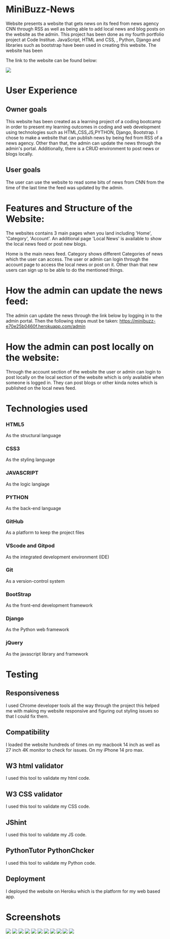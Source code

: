 # MiniBuzz-News

Website presents a website that gets news on its feed from news agency CNN through RSS as well as being able to add local news and blog posts on the website as the admin.
This project has been done as my fourth portfolio project at Code Institue. JavaScript, HTML and CSS, , Python, Django and libraries such as bootstrap have been used in creating this website. The website has been 

The link to the website can be found below:


<img src=screenshots/mockup.jpg>

# User Experience

## Owner goals
This website has been created as a learning project of a coding bootcamp in order to present my learning outcomes in coding and web development using technologies such as HTML,CSS,JS,PYTHON, Django, Bootstrap. I chose to make a website that can publish news by being fed from RSS of a news agency. Other than that, the admin can update the news through the admin's portal. Additionally, there is a CRUD environment to post news or blogs locally. 

## User goals
The user can use the website to read some bits of news from CNN from the time of the last time the feed was updated by the admin.

# Features and Structure of the Website:
The websites contains 3 main pages when you land including 'Home', 'Category', 'Account'. An additional page 'Local News' is available to show the local news feed or post new blogs.

Home is the main news feed.
Category shows different Categories of news which the user can access.
The user or admin can login through the account page to access the local news or post on it. Other than that new users can sign up to be able to do the mentioned things.




# How the admin can update the news feed:
The admin can update the news through the link below by logging in to the admin portal. Then the following steps must be taken:
https://minibuzz-e70e25b0460f.herokuapp.com/admin

# How the admin can post locally on the website:
Through the account section of the website the user or admin can login to post locally on the local section of the website which is only available when someone is logged in. They can post blogs or other kinda notes which is published on the local news feed. 

# Technologies used

### HTML5
As the structural language
### CSS3
As the styling language
### JAVASCRIPT
As the logic langiage
### PYTHON
As the back-end language
### GitHub
As a platform to keep the project files
### VScode and Gitpod
As the integrated development environment (IDE)
### Git
As a version-control system
### BootStrap
As the front-end development framework
### Django
As the Python web framework
### jQuery
As the javascript library and framework
# Testing

## Responsiveness
I used Chrome developer tools all the way through the project this helped me with making my website responsive and figuring out styling issues so that I could fix them.

## Compatibility
I loaded the website hundreds of times on my macbook 14 inch as well as 27 inch 4K monitor to check for issues. On my iPhone 14 pro max.

## W3 html validator
I used this tool to validate my html code.


## W3 CSS validator
I used this tool to validate my CSS code.

## JShint
I used this tool to validate my JS code.

## PythonTutor PythonChcker
I used this tool to validate my Python code.

## Deployment
I deployed the website on Heroku which is the platform for my web based app.




# Screenshots

<img src=screenshots/sc1.jpeg>
<img src=screenshots/sc2.jpeg>
<img src=screenshots/sc3.jpeg>
<img src=screenshots/sc4.jpeg>
<img src=screenshots/sc5.jpeg>
<img src=screenshots/sc6.jpeg>
<img src=screenshots/sc7.jpeg>
<img src=screenshots/sc8.jpeg>
<img src=screenshots/sc9.jpeg>
<img src=screenshots/sc10.jpeg>
<img src=screenshots/sc11.jpeg>
